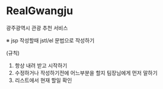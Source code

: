 # RealGwangju
광주광역시 관광 추천 서비스 

※ jsp 작성할때 jstl/el 문법으로 작성하기

(규칙)
1. 항상 내려 받고 시작하기
2. 수정하거나 작성하기전에 어느부분을 할지 팀장님에게 먼저 말하기
3. 리스트에서 현재 할일 확인
